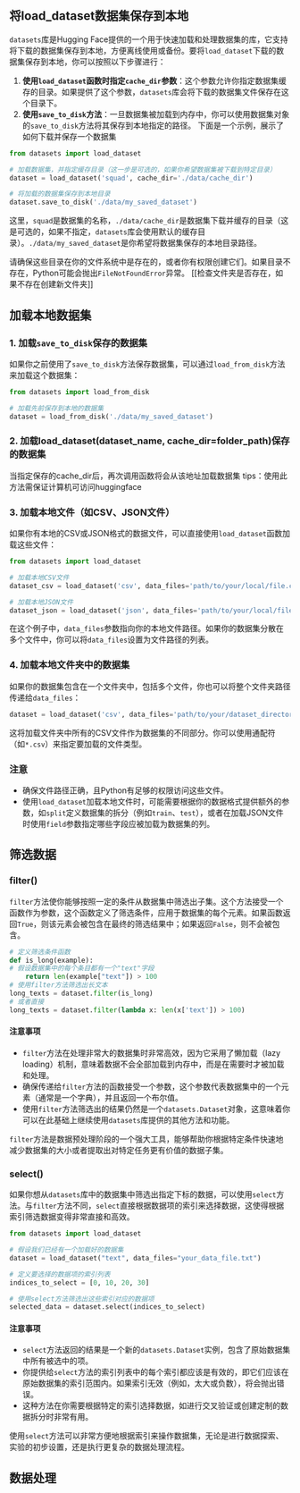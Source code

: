 ## 将load_dataset数据集保存到本地
`datasets`库是Hugging Face提供的一个用于快速加载和处理数据集的库，它支持将下载的数据集保存到本地，方便离线使用或备份。要将`load_dataset`下载的数据集保存到本地，你可以按照以下步骤进行：
1. **使用`load_dataset`函数时指定`cache_dir`参数**：这个参数允许你指定数据集缓存的目录。如果提供了这个参数，`datasets`库会将下载的数据集文件保存在这个目录下。
2. **使用`save_to_disk`方法**：一旦数据集被加载到内存中，你可以使用数据集对象的`save_to_disk`方法将其保存到本地指定的路径。
下面是一个示例，展示了如何下载并保存一个数据集
```python
from datasets import load_dataset

# 加载数据集，并指定缓存目录（这一步是可选的，如果你希望数据集被下载到特定目录）
dataset = load_dataset('squad', cache_dir='./data/cache_dir')

# 将加载的数据集保存到本地目录
dataset.save_to_disk('./data/my_saved_dataset')
```
这里，`squad`是数据集的名称，`./data/cache_dir`是数据集下载并缓存的目录（这是可选的，如果不指定，`datasets`库会使用默认的缓存目录）。`./data/my_saved_dataset`是你希望将数据集保存的本地目录路径。

请确保这些目录在你的文件系统中是存在的，或者你有权限创建它们。如果目录不存在，Python可能会抛出`FileNotFoundError`异常。
[[检查文件夹是否存在，如果不存在创建新文件夹]]

## 加载本地数据集
### 1. 加载`save_to_disk`保存的数据集
如果你之前使用了`save_to_disk`方法保存数据集，可以通过`load_from_disk`方法来加载这个数据集：
```python
from datasets import load_from_disk

# 加载先前保存到本地的数据集
dataset = load_from_disk('./data/my_saved_dataset')
```
### 2. 加载load_dataset(dataset_name, cache_dir=folder_path)保存的数据集
当指定保存的cache_dir后，再次调用函数将会从该地址加载数据集
tips：使用此方法需保证计算机可访问huggingface
### 3. 加载本地文件（如CSV、JSON文件）

如果你有本地的CSV或JSON格式的数据文件，可以直接使用`load_dataset`函数加载这些文件：
```python
from datasets import load_dataset

# 加载本地CSV文件
dataset_csv = load_dataset('csv', data_files='path/to/your/local/file.csv')

# 加载本地JSON文件
dataset_json = load_dataset('json', data_files='path/to/your/local/file.json')
```
在这个例子中，`data_files`参数指向你的本地文件路径。如果你的数据集分散在多个文件中，你可以将`data_files`设置为文件路径的列表。
### 4. 加载本地文件夹中的数据集

如果你的数据集包含在一个文件夹中，包括多个文件，你也可以将整个文件夹路径传递给`data_files`：
```python
dataset = load_dataset('csv', data_files='path/to/your/dataset_directory/*.csv')
```
这将加载文件夹中所有的CSV文件作为数据集的不同部分。你可以使用通配符（如`*.csv`）来指定要加载的文件类型。



### 注意

- 确保文件路径正确，且Python有足够的权限访问这些文件。
- 使用`load_dataset`加载本地文件时，可能需要根据你的数据格式提供额外的参数，如`split`定义数据集的拆分（例如`train`、`test`），或者在加载JSON文件时使用`field`参数指定哪些字段应被加载为数据集的列。


## 筛选数据
### filter()
`filter`方法使你能够按照一定的条件从数据集中筛选出子集。这个方法接受一个函数作为参数，这个函数定义了筛选条件，应用于数据集的每个元素。如果函数返回`True`，则该元素会被包含在最终的筛选结果中；如果返回`False`，则不会被包含。
```python
# 定义筛选条件函数 
def is_long(example): 
# 假设数据集中的每个条目都有一个"text"字段 
	return len(example["text"]) > 100 
# 使用filter方法筛选出长文本 
long_texts = dataset.filter(is_long)
# 或者直接
long_texts = dataset.filter(lambda x: len(x['text']) > 100)
```
#### 注意事项

- `filter`方法在处理非常大的数据集时非常高效，因为它采用了懒加载（lazy loading）机制，意味着数据不会全部加载到内存中，而是在需要时才被加载和处理。
- 确保传递给`filter`方法的函数接受一个参数，这个参数代表数据集中的一个元素（通常是一个字典），并且返回一个布尔值。
- 使用`filter`方法筛选出的结果仍然是一个`datasets.Dataset`对象，这意味着你可以在此基础上继续使用`datasets`库提供的其他方法和功能。

`filter`方法是数据预处理阶段的一个强大工具，能够帮助你根据特定条件快速地减少数据集的大小或者提取出对特定任务更有价值的数据子集。
### select()
如果你想从`datasets`库中的数据集中筛选出指定下标的数据，可以使用`select`方法。与`filter`方法不同，`select`直接根据数据项的索引来选择数据，这使得根据索引筛选数据变得非常直接和高效。
```python
from datasets import load_dataset

# 假设我们已经有一个加载好的数据集
dataset = load_dataset("text", data_files="your_data_file.txt")

# 定义要选择的数据项的索引列表
indices_to_select = [0, 10, 20, 30]

# 使用select方法筛选出这些索引对应的数据项
selected_data = dataset.select(indices_to_select)
```
#### 注意事项

- `select`方法返回的结果是一个新的`datasets.Dataset`实例，包含了原始数据集中所有被选中的项。
- 你提供给`select`方法的索引列表中的每个索引都应该是有效的，即它们应该在原始数据集的索引范围内。如果索引无效（例如，太大或负数），将会抛出错误。
- 这种方法在你需要根据特定的索引选择数据，如进行交叉验证或创建定制的数据拆分时非常有用。

使用`select`方法可以非常方便地根据索引来操作数据集，无论是进行数据探索、实验的初步设置，还是执行更复杂的数据处理流程。
## 数据处理
